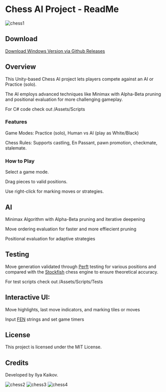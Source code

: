 # Chess AI Project - ReadMe
![chess1](https://github.com/user-attachments/assets/09725026-a0ab-4dcd-a921-c3aa425ac543)

## Download

[Download Windows Version via Github Releases](https://github.com/IlyaKaikov/Chess-AI/releases/tag/v1.0.0)

## Overview

This Unity-based Chess AI project lets players compete against an AI or Practice (solo).

The AI employs advanced techniques like Minimax with Alpha-Beta pruning and positional evaluation for more challenging gameplay.

For C# code check out /Assets/Scripts

### Features

Game Modes: Practice (solo), Human vs AI (play as White/Black)

Chess Rules: Supports castling, En Passant, pawn promotion, checkmate, stalemate.

### How to Play

Select a game mode.

Drag pieces to valid positions.

Use right-click for marking moves or strategies.

## AI

Minimax Algorithm with Alpha-Beta pruning and iterative deepening

Move ordering evaluation for faster and more effiecient pruning

Positional evaluation for adaptive strategies

## Testing

Move generation validated through [Perft](https://www.chessprogramming.org/Perft_Results) testing for various positions and compared with the [Stockfish](https://www.chessprogramming.org/Stockfish) chess engine to ensure theoretical accuracy.

For test scripts check out /Assets/Scripts/Tests

## Interactive UI:

Move highlights, last move indicators, and marking tiles or moves

Input [FEN](https://www.chessprogramming.org/Forsyth-Edwards_Notation) strings and set game timers

## License

This project is licensed under the MIT License.

## Credits

Developed by Ilya Kaikov.

![chess2](https://github.com/user-attachments/assets/103a4190-4aa9-4ed9-9fa6-b389f6752307)
![chess3](https://github.com/user-attachments/assets/1055d2fb-e2dd-4a72-aa2f-908434efc552)
![chess4](https://github.com/user-attachments/assets/459fe76c-dd23-4284-bbbc-35a01abd4b34)

